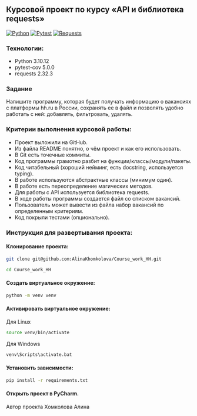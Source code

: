## Курсовой проект по курсу «API и библиотека requests»

[![Python](https://img.shields.io/badge/-Python-464646?style=flat-square&logo=Python)](https://www.python.org/)
[![Pytest](https://img.shields.io/badge/-Pytest-464646?style=flat-square&logo=Pytest)](https://docs.pytest.org/en/8.2.x/)
[![Requests](https://img.shields.io/badge/-Requests-464646?style=flat-square&logo=Requests)](https://pypi.org/project/requests/)

### Технологии:

- Python 3.10.12
- pytest-cov 5.0.0
- requests 2.32.3

### Задание

Напишите программу, которая будет получать информацию о
вакансиях с платформы hh.ru в России, сохранять ее в файл и
позволять удобно работать с ней: добавлять, фильтровать, удалять.

### Критерии выполнения курсовой работы:

- Проект выложили на GitHub.
- Из файла README понятно, о чём проект и как его использовать.
- В Git есть точечные коммиты.
- Код программы грамотно разбит на функции/классы/модули/пакеты.
- Код читабельный (хороший нейминг, есть docstring, используется typing).
- В работе используются абстрактные классы (минимум один).
- В работе есть переопределение магических методов.
- Для работы с API используется библиотека requests.
- В ходе работы программы создается файл со списком вакансий.
- Пользователь может вывести из файла набор вакансий по определенным критериям.
- Код покрыли тестами (опционально).

### Инструкция для развертывания проекта:

#### Клонирование проекта:

```bash
git clone git@github.com:AlinaKhomkolova/Course_work_HH.git
```

```bash
cd Course_work_HH
```

#### Создать виртуальное окружение:

```bash
python -m venv venv
```

#### Активировать виртуальное окружение:

Для Linux

```bash
source venv/bin/activate
```

Для Windows

```bash
venv\Scripts\activate.bat
```

#### Установить зависимости:

```bash
pip install -r requirements.txt
```

#### Открыть проект в PyCharm.

Автор проекта Хомколова Алина